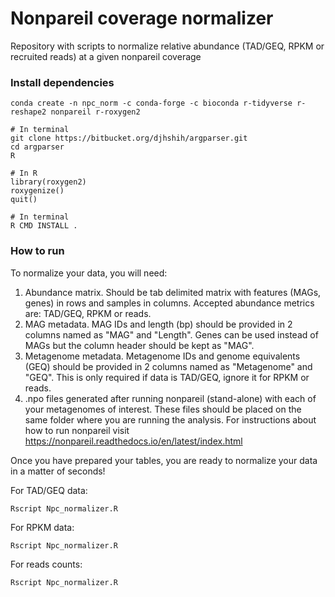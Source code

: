 # Nonpareil coverage normalizer
Repository with scripts to normalize relative abundance (TAD/GEQ, RPKM or recruited reads) at a given nonpareil coverage

### Install dependencies
```
conda create -n npc_norm -c conda-forge -c bioconda r-tidyverse r-reshape2 nonpareil r-roxygen2
```

```
# In terminal
git clone https://bitbucket.org/djhshih/argparser.git
cd argparser
R

# In R
library(roxygen2)
roxygenize()
quit()

# In terminal
R CMD INSTALL .
```

### How to run
To normalize your data, you will need:

1. Abundance matrix. Should be tab delimited matrix with features (MAGs, genes) in rows and samples in columns. Accepted abundance metrics are: TAD/GEQ, RPKM or reads.
2. MAG metadata. MAG IDs and length (bp) should be provided in 2 columns named as "MAG" and "Length". Genes can be used instead of MAGs but the column header should be kept as "MAG".
3. Metagenome metadata. Metagenome IDs and genome equivalents (GEQ) should be provided in 2 columns named as "Metagenome" and "GEQ". This is only required if data is TAD/GEQ, ignore it for RPKM or reads.
4. .npo files generated after running nonpareil (stand-alone) with each of your metagenomes of interest. These files should be placed on the same folder where you are running the analysis. For instructions about how to run nonpareil visit https://nonpareil.readthedocs.io/en/latest/index.html



Once you have prepared your tables, you are ready to normalize your data in a matter of seconds!


For TAD/GEQ data:
```
Rscript Npc_normalizer.R
```

For RPKM data:
```
Rscript Npc_normalizer.R
```

For reads counts:
```
Rscript Npc_normalizer.R
```
